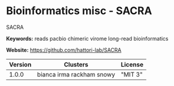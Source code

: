 # Bioinformatics misc - SACRA

SACRA

**Keywords:** reads pacbio chimeric virome long-read bioinformatics

**Website:** <https://github.com/hattori-lab/SACRA>

| Version | Clusters | License |
| ------- | -------- | ------- |
| 1.0.0 | bianca irma rackham snowy | "MIT 3" |
